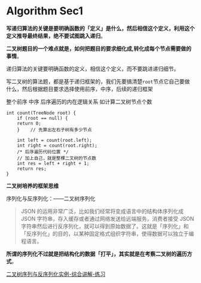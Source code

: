 
# Algorithm Sec1

**写递归算法的关键是要明确函数的「定义」是什么，然后相信这个定义，利用这个定义推导最终结果，绝不要试图跳入递归**。

**二叉树题目的一个难点就是，如何把题目的要求细化成,转化成每个节点需要做的事情**。

递归算法的关键要明确函数的定义，相信这个定义，而不要跳进递归细节。

写二叉树的算法题，都是基于递归框架的，我们先要搞清楚`root`节点它自己要做什么，然后根据题目要求选择使用前序，中序，后续的递归框架

整个前序 中序 后序遍历的内在逻辑关系
如计算二叉树节点个数
```
int count(TreeNode root) {    
	if (root == null) {        
	return 0;    
	}    // 先算出左右子树有多少节点    

	int left = count(root.left);    
	int right = count(root.right);   
	/* 后序遍历代码位置 */    
	// 加上自己，就是整棵二叉树的节点数    
	int res = left + right + 1;    
	return res;
}
```

**二叉树培养的框架思维**

序列化与反序列化：——二叉树序列化
> JSON 的运用非常广泛，比如我们经常将变成语言中的结构体序列化成 JSON 字符串，存入缓存或者通过网络发送给远端服务，消费者接受 JSON 字符串然后进行反序列化，就可以得到原始数据了。这就是「序列化」和「反序列化」的目的，以某种固定格式组织字符串，使得数据可以独立于编程语言。

**所谓的序列化不过就是把结构化的数据「打平」，其实就是在考察二叉树的遍历方式**。

[二叉树序列与反序列化实例-综合讲解-练习](https://mp.weixin.qq.com/s?__biz=MzAxODQxMDM0Mw==&mid=2247485871&idx=1&sn=bcb24ea8927995b585629a8b9caeed01&chksm=9bd7f7a7aca07eb1b4c330382a4e0b916ef5a82ca48db28908ab16563e28a376b5ca6805bec2&scene=21#wechat_redirect)

